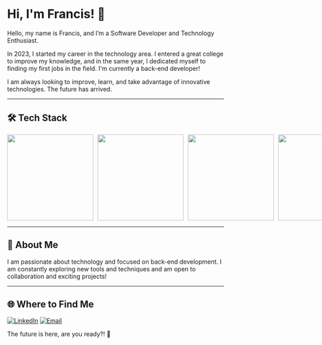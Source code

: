 # Hi, I'm Francis! 👋

Hello, my name is Francis, and I’m a Software Developer and Technology Enthusiast.

In 2023, I started my career in the technology area. I entered a great college to improve my knowledge, and in the same year, I dedicated myself to finding my first jobs in the field. I'm currently a back-end developer!

I am always looking to improve, learn, and take advantage of innovative technologies. The future has arrived.

---

## 🛠️ Tech Stack

<div style="display: flex; gap: 10px; align-items: center;">
  <img src="https://img.shields.io/badge/.NET-512BD4?style=for-the-badge&logo=dotnet&logoColor=white" width="200px" alt="">
  <img src="https://img.shields.io/badge/C%23-239120?style=for-the-badge&logo=c-sharp&logoColor=white" width="200px" alt="">
  <img src="https://img.shields.io/badge/Node.js-339933?style=for-the-badge&logo=nodedotjs&logoColor=white" width="200px" alt="">
  <img src="https://img.shields.io/badge/React-61DAFB?style=for-the-badge&logo=react&logoColor=white" width="200px" alt="">
  <img src="https://img.shields.io/badge/TypeScript-3178C6?style=for-the-badge&logo=typescript&logoColor=white"   alt="">
</div>

---

## 🌱 About Me

I am passionate about technology and focused on back-end development. I am constantly exploring new tools and techniques and am open to collaboration and exciting projects!

---

## 🌐 Where to Find Me
[![LinkedIn](https://img.shields.io/badge/LinkedIn-0077B5?style=for-the-badge&logo=linkedin&logoColor=white)](https://www.linkedin.com/in/franch5) 
[![Email](https://img.shields.io/badge/Email-D14836?style=for-the-badge&logo=gmail&logoColor=white)](mailto:28francis.junior@gmail.com)

The future is here, are you ready?! 🚀
